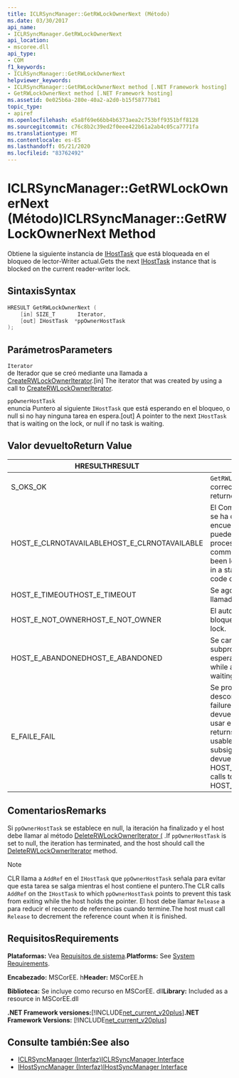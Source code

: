```yaml
---
title: ICLRSyncManager::GetRWLockOwnerNext (Método)
ms.date: 03/30/2017
api_name:
- ICLRSyncManager.GetRWLockOwnerNext
api_location:
- mscoree.dll
api_type:
- COM
f1_keywords:
- ICLRSyncManager::GetRWLockOwnerNext
helpviewer_keywords:
- ICLRSyncManager::GetRWLockOwnerNext method [.NET Framework hosting]
- GetRWLockOwnerNext method [.NET Framework hosting]
ms.assetid: 0e025b6a-280e-40a2-a2d0-b15f58777b81
topic_type:
- apiref
ms.openlocfilehash: e5a8f69e66bb4b6373aea2c753bff9351bff8128
ms.sourcegitcommit: c76c8b2c39ed2f0eee422b61a2ab4c05ca7771fa
ms.translationtype: MT
ms.contentlocale: es-ES
ms.lasthandoff: 05/21/2020
ms.locfileid: "83762492"
---
```

# <a name="iclrsyncmanagergetrwlockownernext-method"></a><span data-ttu-id="37abc-102">ICLRSyncManager::GetRWLockOwnerNext (Método)</span><span class="sxs-lookup"><span data-stu-id="37abc-102">ICLRSyncManager::GetRWLockOwnerNext Method</span></span>
<span data-ttu-id="37abc-103">Obtiene la siguiente instancia de [IHostTask](ihosttask-interface.md) que está bloqueada en el bloqueo de lector-Writer actual.</span><span class="sxs-lookup"><span data-stu-id="37abc-103">Gets the next [IHostTask](ihosttask-interface.md) instance that is blocked on the current reader-writer lock.</span></span>  
  
## <a name="syntax"></a><span data-ttu-id="37abc-104">Sintaxis</span><span class="sxs-lookup"><span data-stu-id="37abc-104">Syntax</span></span>  
  
```cpp
HRESULT GetRWLockOwnerNext (  
    [in] SIZE_T       Iterator,  
    [out] IHostTask  *ppOwnerHostTask  
);  
```  
  
## <a name="parameters"></a><span data-ttu-id="37abc-105">Parámetros</span><span class="sxs-lookup"><span data-stu-id="37abc-105">Parameters</span></span>  
 `Iterator`  
 <span data-ttu-id="37abc-106">de Iterador que se creó mediante una llamada a [CreateRWLockOwnerIterator](iclrsyncmanager-createrwlockowneriterator-method.md).</span><span class="sxs-lookup"><span data-stu-id="37abc-106">[in] The iterator that was created by using a call to [CreateRWLockOwnerIterator](iclrsyncmanager-createrwlockowneriterator-method.md).</span></span>  
  
 `ppOwnerHostTask`  
 <span data-ttu-id="37abc-107">enuncia Puntero al siguiente `IHostTask` que está esperando en el bloqueo, o null si no hay ninguna tarea en espera.</span><span class="sxs-lookup"><span data-stu-id="37abc-107">[out] A pointer to the next `IHostTask` that is waiting on the lock, or null if no task is waiting.</span></span>  
  
## <a name="return-value"></a><span data-ttu-id="37abc-108">Valor devuelto</span><span class="sxs-lookup"><span data-stu-id="37abc-108">Return Value</span></span>  
  
|<span data-ttu-id="37abc-109">HRESULT</span><span class="sxs-lookup"><span data-stu-id="37abc-109">HRESULT</span></span>|<span data-ttu-id="37abc-110">Descripción</span><span class="sxs-lookup"><span data-stu-id="37abc-110">Description</span></span>|  
|-------------|-----------------|  
|<span data-ttu-id="37abc-111">S_OK</span><span class="sxs-lookup"><span data-stu-id="37abc-111">S_OK</span></span>|<span data-ttu-id="37abc-112">`GetRWLockOwnerNext`se devolvió correctamente.</span><span class="sxs-lookup"><span data-stu-id="37abc-112">`GetRWLockOwnerNext` returned successfully.</span></span>|  
|<span data-ttu-id="37abc-113">HOST_E_CLRNOTAVAILABLE</span><span class="sxs-lookup"><span data-stu-id="37abc-113">HOST_E_CLRNOTAVAILABLE</span></span>|<span data-ttu-id="37abc-114">El Common Language Runtime (CLR) no se ha cargado en un proceso o el CLR se encuentra en un estado en el que no puede ejecutar código administrado ni procesar la llamada correctamente.</span><span class="sxs-lookup"><span data-stu-id="37abc-114">The common language runtime (CLR) has not been loaded into a process, or the CLR is in a state in which it cannot run managed code or process the call successfully.</span></span>|  
|<span data-ttu-id="37abc-115">HOST_E_TIMEOUT</span><span class="sxs-lookup"><span data-stu-id="37abc-115">HOST_E_TIMEOUT</span></span>|<span data-ttu-id="37abc-116">Se agotó el tiempo de espera de la llamada.</span><span class="sxs-lookup"><span data-stu-id="37abc-116">The call timed out.</span></span>|  
|<span data-ttu-id="37abc-117">HOST_E_NOT_OWNER</span><span class="sxs-lookup"><span data-stu-id="37abc-117">HOST_E_NOT_OWNER</span></span>|<span data-ttu-id="37abc-118">El autor de la llamada no posee el bloqueo.</span><span class="sxs-lookup"><span data-stu-id="37abc-118">The caller does not own the lock.</span></span>|  
|<span data-ttu-id="37abc-119">HOST_E_ABANDONED</span><span class="sxs-lookup"><span data-stu-id="37abc-119">HOST_E_ABANDONED</span></span>|<span data-ttu-id="37abc-120">Se canceló un evento mientras un subproceso o fibra bloqueados estaba esperando en él.</span><span class="sxs-lookup"><span data-stu-id="37abc-120">An event was canceled while a blocked thread or fiber was waiting on it.</span></span>|  
|<span data-ttu-id="37abc-121">E_FAIL</span><span class="sxs-lookup"><span data-stu-id="37abc-121">E_FAIL</span></span>|<span data-ttu-id="37abc-122">Se produjo un error grave desconocido.</span><span class="sxs-lookup"><span data-stu-id="37abc-122">An unknown catastrophic failure occurred.</span></span> <span data-ttu-id="37abc-123">Cuando un método devuelve E_FAIL, CLR ya no se puede usar en el proceso.</span><span class="sxs-lookup"><span data-stu-id="37abc-123">When a method returns E_FAIL, the CLR is no longer usable within the process.</span></span> <span data-ttu-id="37abc-124">Las llamadas subsiguientes a métodos de hospedaje devuelven HOST_E_CLRNOTAVAILABLE.</span><span class="sxs-lookup"><span data-stu-id="37abc-124">Subsequent calls to hosting methods return HOST_E_CLRNOTAVAILABLE.</span></span>|  
  
## <a name="remarks"></a><span data-ttu-id="37abc-125">Comentarios</span><span class="sxs-lookup"><span data-stu-id="37abc-125">Remarks</span></span>  
 <span data-ttu-id="37abc-126">Si `ppOwnerHostTask` se establece en null, la iteración ha finalizado y el host debe llamar al método [DeleteRWLockOwnerIterator (](iclrsyncmanager-deleterwlockowneriterator-method.md) .</span><span class="sxs-lookup"><span data-stu-id="37abc-126">If `ppOwnerHostTask` is set to null, the iteration has terminated, and the host should call the [DeleteRWLockOwnerIterator](iclrsyncmanager-deleterwlockowneriterator-method.md) method.</span></span>  
  
> [!NOTE]
> <span data-ttu-id="37abc-127">CLR llama a `AddRef` en el `IHostTask` que `ppOwnerHostTask` señala para evitar que esta tarea se salga mientras el host contiene el puntero.</span><span class="sxs-lookup"><span data-stu-id="37abc-127">The CLR calls `AddRef` on the `IHostTask` to which `ppOwnerHostTask` points to prevent this task from exiting while the host holds the pointer.</span></span> <span data-ttu-id="37abc-128">El host debe llamar `Release` a para reducir el recuento de referencias cuando termine.</span><span class="sxs-lookup"><span data-stu-id="37abc-128">The host must call `Release` to decrement the reference count when it is finished.</span></span>  
  
## <a name="requirements"></a><span data-ttu-id="37abc-129">Requisitos</span><span class="sxs-lookup"><span data-stu-id="37abc-129">Requirements</span></span>  
 <span data-ttu-id="37abc-130">**Plataformas:** Vea [Requisitos de sistema](../../get-started/system-requirements.md).</span><span class="sxs-lookup"><span data-stu-id="37abc-130">**Platforms:** See [System Requirements](../../get-started/system-requirements.md).</span></span>  
  
 <span data-ttu-id="37abc-131">**Encabezado:** MSCorEE. h</span><span class="sxs-lookup"><span data-stu-id="37abc-131">**Header:** MSCorEE.h</span></span>  
  
 <span data-ttu-id="37abc-132">**Biblioteca:** Se incluye como recurso en MSCorEE. dll</span><span class="sxs-lookup"><span data-stu-id="37abc-132">**Library:** Included as a resource in MSCorEE.dll</span></span>  
  
 <span data-ttu-id="37abc-133">**.NET Framework versiones:**[!INCLUDE[net_current_v20plus](../../../../includes/net-current-v20plus-md.md)]</span><span class="sxs-lookup"><span data-stu-id="37abc-133">**.NET Framework Versions:** [!INCLUDE[net_current_v20plus](../../../../includes/net-current-v20plus-md.md)]</span></span>  
  
## <a name="see-also"></a><span data-ttu-id="37abc-134">Consulte también:</span><span class="sxs-lookup"><span data-stu-id="37abc-134">See also</span></span>

- [<span data-ttu-id="37abc-135">ICLRSyncManager (Interfaz)</span><span class="sxs-lookup"><span data-stu-id="37abc-135">ICLRSyncManager Interface</span></span>](iclrsyncmanager-interface.md)
- [<span data-ttu-id="37abc-136">IHostSyncManager (Interfaz)</span><span class="sxs-lookup"><span data-stu-id="37abc-136">IHostSyncManager Interface</span></span>](ihostsyncmanager-interface.md)
